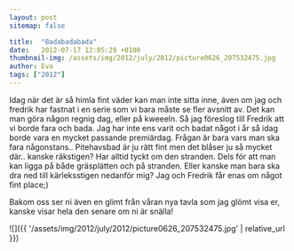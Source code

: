 ```yaml
---
layout: post
sitemap: false

title:  "Badabadabada"
date:   2012-07-17 12:05:29 +0100
thumbnail-img: /assets/img/2012/july/2012/picture0626_207532475.jpg
author: Eva
tags: ["2012"]
---
```


Idag när det är så himla fint väder kan man inte sitta inne, även om jag och fredrik har fastnat i en serie som vi bara måste se fler avsnitt av. Det kan man göra någon regnig dag, eller på kweeeln. Så jag föreslog till Fredrik att vi borde fara och bada. Jag har inte ens varit och badat något i år så idag borde vara en mycket passande premiärdag. Frågan är bara vars man ska fara någonstans.. Pitehavsbad är ju rätt fint men det blåser ju så mycket där.. kanske räkstigen? Har alltid tyckt om den stranden. Dels för att man kan ligga på både gräsplätten och på stranden. Eller kanske man bara ska dra ned till kärleksstigen nedanför mig? Jag och Fredrik får enas om något fint place;)









Bakom oss ser ni även en glimt från våran nya tavla som jag glömt visa er, kanske visar hela den senare om ni är snälla!

![]({{ '/assets/img/2012/july/2012/picture0626_207532475.jpg'  | relative_url }})

